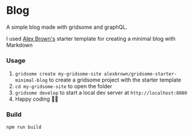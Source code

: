 # Blog

A simple blog made with gridsome and graphQL. 

I used [Alex Brown's](https://github.com/alexbrown) starter template for creating a minimal blog with Markdown

### Usage
1. `gridsome create my-gridsome-site alexbrown/gridsome-starter-minimal-blog` to create a gridsome project with the starter template
2. `cd my-gridsome-site` to open the folder
3. `gridsome develop` to start a local dev server at `http://localhost:8080`
4. Happy coding 🎉🙌

### Build
```
npm run build
```
